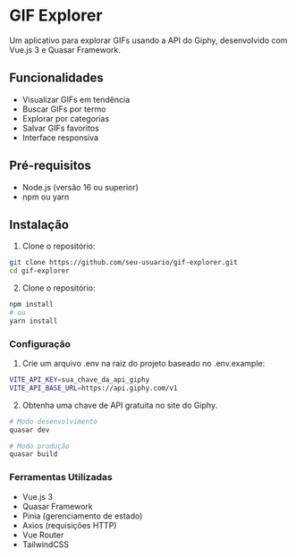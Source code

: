# GIF Explorer

Um aplicativo para explorar GIFs usando a API do Giphy, desenvolvido com Vue.js 3 e Quasar Framework.

## Funcionalidades

- Visualizar GIFs em tendência
- Buscar GIFs por termo
- Explorar por categorias
- Salvar GIFs favoritos
- Interface responsiva

## Pré-requisitos

- Node.js (versão 16 ou superior)
- npm ou yarn

## Instalação

1. Clone o repositório:
```bash
git clone https://github.com/seu-usuario/gif-explorer.git
cd gif-explorer
```
2. Clone o repositório:
```bash
npm install
# ou
yarn install

```

### Configuração
1. Crie um arquivo .env na raiz do projeto baseado no .env.example:
```bash VITE_API_KEY=sua_chave_da_api_giphy
VITE_API_KEY=sua_chave_da_api_giphy
VITE_API_BASE_URL=https://api.giphy.com/v1

```
2. Obtenha uma chave de API gratuita no site do Giphy.
```bash
# Modo desenvolvimento
quasar dev

# Modo produção
quasar build
```
### Ferramentas Utilizadas

- Vue.js 3
- Quasar Framework
- Pinia (gerenciamento de estado)
- Axios (requisições HTTP)
- Vue Router
- TailwindCSS